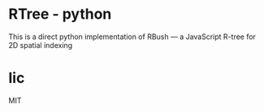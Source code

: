 # RTree - python 
This is a direct python implementation of RBush — a JavaScript R-tree for 2D spatial indexing


# lic
MIT